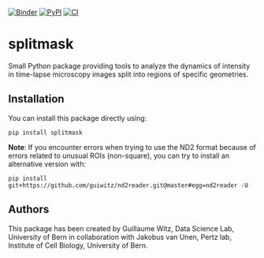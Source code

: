 [![Binder](https://mybinder.org/badge_logo.svg)](https://mybinder.org/v2/gh/guiwitz/splitmask/master?urlpath=lab)
[![PyPI](https://img.shields.io/pypi/v/splitmask.svg?color=green)](https://pypi.org/project/splitmask)
[![CI](https://github.com/guiwitz/splitmask/actions/workflows/test_and_deploy.yml/badge.svg)](https://github.com/guiwitz/splitmask/actions/workflows/test_and_deploy.yml)

# splitmask

Small Python package providing tools to analyze the dynamics of intensity in time-lapse microscopy images split into regions of specific geometries.  

## Installation

You can install this package directly using: 

```
pip install splitmask
```

**Note**: If you encounter errors when trying to use the ND2 format because of errors related to unusual ROIs (non-square), you can try to install an alternative version with:

```
pip install git+https://github.com/guiwitz/nd2reader.git@master#egg=nd2reader -U
```

## Authors

This package has been created by Guillaume Witz, Data Science Lab, University of Bern in collaboration with Jakobus van Unen, Pertz lab, Institute of Cell Biology, University of Bern.
